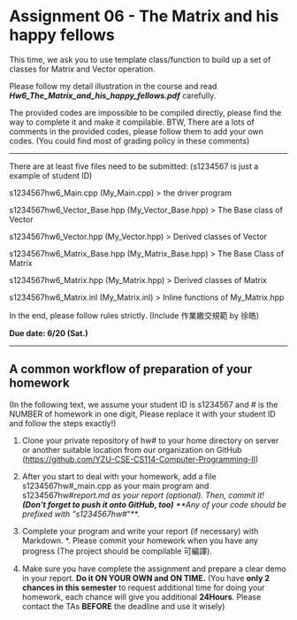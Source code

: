 Assignment 06 - The Matrix and his happy fellows
===================

This time, we ask you to use template class/function to build up a set of classes for Matrix and Vector operation.

Please follow my detail illustration in the course and 
read ***Hw6_The_Matrix_and_his_happy_fellows.pdf*** carefully.

The provided codes are impossible to be compiled directly, please find the way to complete it and make it compilable. BTW, There are a lots of comments in the provided codes, please follow them to add your own codes. (You could find most of grading policy in these comments)

----------

There are at least five files need to be submitted: (s1234567 is just a example of student ID)

s1234567hw6_Main.cpp (My_Main.cpp) > the driver program

s1234567hw6_Vector_Base.hpp (My_Vector_Base.hpp) > The Base class of Vector

s1234567hw6_Vector.hpp (My_Vector.hpp) > Derived classes of Vector

s1234567hw6_Matrix_Base.hpp (My_Matrix_Base.hpp) > The Base Class of Matrix

s1234567hw6_Matrix.hpp (My_Matrix.hpp) > Derived classes of Matrix

s1234567hw6_Matrix.inl  (My_Matrix.inl) > Inline functions of My_Matrix.hpp 

In the end, please follow rules strictly. (Include 作業繳交規範 by 徐皓)

**Due date:  6/20 (Sat.)**

----------
A common workflow of preparation of your homework
-------------
(In the following text, we assume your student ID is s1234567 and # is the NUMBER of homework in one digit, Please replace it with your student ID and follow the steps exactly!)


1. Clone your private repository of hw# to your home directory on server or another suitable location from our organization on GitHub (https://github.com/YZU-CSE-CS114-Computer-Programming-II)

2. After you start to deal with your homework, add a file s1234567hw#_main.cpp as your main program and s1234567hw#_report.md as your report (optional). Then, commit it! **(Don't forget to push it onto GitHub, too)** 
**Any of your code should be prefixed with "s1234567hw#_"**.

3. Complete your program and write your report (if necessary) with Markdown.
*. Please commit your homework when you have any progress (The project should be compilable 可編譯).

4. Make sure you have complete the assignment and prepare a clear demo in your report. **Do it ON YOUR OWN and ON TIME.** (You have **only 2 chances in this semester** to request additional time for doing your homework, each chance will give you additional **24Hours**. Please contact the TAs **BEFORE** the deadline and use it wisely)
